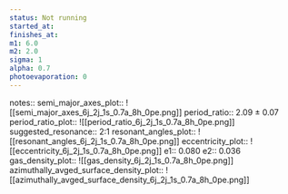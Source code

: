 ```yaml
---
status: Not running
started_at:
finishes_at:
m1: 6.0
m2: 2.0
sigma: 1
alpha: 0.7
photoevaporation: 0
---
```


notes::
semi_major_axes_plot:: ![[semi_major_axes_6j_2j_1s_0.7a_8h_0pe.png]]
period_ratio:: 2.09 ± 0.07
period_ratio_plot:: ![[period_ratio_6j_2j_1s_0.7a_8h_0pe.png]]
suggested_resonance:: 2:1
resonant_angles_plot:: ![[resonant_angles_6j_2j_1s_0.7a_8h_0pe.png]]
eccentricity_plot:: ![[eccentricity_6j_2j_1s_0.7a_8h_0pe.png]]
e1:: 0.080
e2:: 0.036
gas_density_plot:: ![[gas_density_6j_2j_1s_0.7a_8h_0pe.png]]
azimuthally_avged_surface_density_plot:: ![[azimuthally_avged_surface_density_6j_2j_1s_0.7a_8h_0pe.png]]
